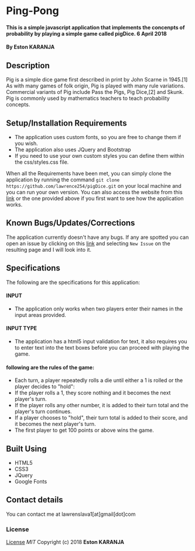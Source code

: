 # Ping-Pong
#### This is a simple javascript application that implements the concenpts of probability by playing a simple game called pigDice. 6 April 2018
#### By **Eston KARANJA**
## Description
Pig is a simple dice game first described in print by John Scarne in 1945.[1] As with many games of folk origin, Pig is played with many rule variations. Commercial variants of Pig include Pass the Pigs, Pig Dice,[2] and Skunk. Pig is commonly used by mathematics teachers to teach probability concepts.
## Setup/Installation Requirements
* The application uses custom fonts, so you are free to change them if you wish.
* The application also uses JQuery and Bootstrap
* If you need to use your own custom styles you can define them within the css/styles.css file.

When all the Requirements have been met, you can simply clone the application by running the  command `git clone https://github.com/lawrence254/pigDice.git` on your local machine and you can run your own version. You can also access the website from this [link](https://Estonkaranja.github.io/Pig-Dice/) or the one provided above if you first want to see how the application works.
## Known Bugs/Updates/Corrections
The application currently doesn't have any bugs. If any are spotted you can open an issue by clicking on this [link](https://github.com/estonkaranja/pigDice/issues) and selecting `New Issue` on the resulting page and I will look into it.

## Specifications
The following are the specifications for this application:
#### INPUT
* The application only works when two players enter their names in the input areas provided.

#### INPUT TYPE
  * The application has a html5 input validation for text, it also requires you to enter text into the text boxes before you can proceed with playing the game.

#### following are the rules of the game:
  * Each turn, a player repeatedly rolls a die until either a 1 is rolled or the player decides to "hold":
  * If the player rolls a 1, they score nothing and it becomes the next player's turn.
  * If the player rolls any other number, it is added to their turn total and the player's turn continues.
  * If a player chooses to "hold", their turn total is added to their score, and it becomes the next player's turn.
* The first player to get 100 points or above wins the game.



## Built Using
* HTML5
* CSS3
* JQuery
* Google Fonts

## Contact details
You can contact me at lawrenslava1[at]gmail[dot]com
### License
[License](https://estonkaranja/github.com)
*MIT*
Copyright (c) 2018 **Eston KARANJA**
